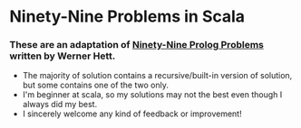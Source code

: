 # Ninety-Nine Problems in Scala 
### These are an adaptation of [Ninety-Nine Prolog Problems](https://sites.google.com/site/prologsite/prolog-problems) written by Werner Hett.
* The majority of solution contains a recursive/built-in version of solution, but some contains one of the two only.
* I'm beginner at scala, so my solutions may not the best even though I always did my best.
* I sincerely welcome any kind of feedback or improvement!
